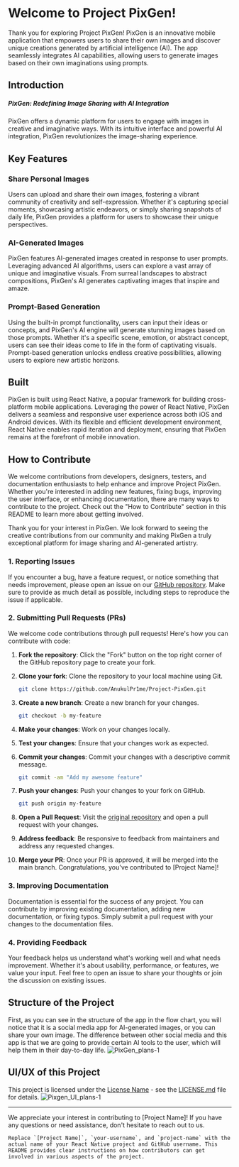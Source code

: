 # Welcome to Project PixGen!

Thank you for exploring Project PixGen! PixGen is an innovative mobile application that empowers users to share their own images and discover unique creations generated by artificial intelligence (AI). The app seamlessly integrates AI capabilities, allowing users to generate images based on their own imaginations using prompts.

## Introduction
##### PixGen: Redefining Image Sharing with AI Integration

PixGen offers a dynamic platform for users to engage with images in creative and imaginative ways. With its intuitive interface and powerful AI integration, PixGen revolutionizes the image-sharing experience.

## Key Features

### Share Personal Images

Users can upload and share their own images, fostering a vibrant community of creativity and self-expression. Whether it's capturing special moments, showcasing artistic endeavors, or simply sharing snapshots of daily life, PixGen provides a platform for users to showcase their unique perspectives.

### AI-Generated Images

PixGen features AI-generated images created in response to user prompts. Leveraging advanced AI algorithms, users can explore a vast array of unique and imaginative visuals. From surreal landscapes to abstract compositions, PixGen's AI generates captivating images that inspire and amaze.

### Prompt-Based Generation

Using the built-in prompt functionality, users can input their ideas or concepts, and PixGen's AI engine will generate stunning images based on those prompts. Whether it's a specific scene, emotion, or abstract concept, users can see their ideas come to life in the form of captivating visuals. Prompt-based generation unlocks endless creative possibilities, allowing users to explore new artistic horizons.

## Built

PixGen is built using React Native, a popular framework for building cross-platform mobile applications. Leveraging the power of React Native, PixGen delivers a seamless and responsive user experience across both iOS and Android devices. With its flexible and efficient development environment, React Native enables rapid iteration and deployment, ensuring that PixGen remains at the forefront of mobile innovation.

## How to Contribute

We welcome contributions from developers, designers, testers, and documentation enthusiasts to help enhance and improve Project PixGen. Whether you're interested in adding new features, fixing bugs, improving the user interface, or enhancing documentation, there are many ways to contribute to the project. Check out the "How to Contribute" section in this README to learn more about getting involved.

Thank you for your interest in PixGen. We look forward to seeing the creative contributions from our community and making PixGen a truly exceptional platform for image sharing and AI-generated artistry.



### 1. Reporting Issues

If you encounter a bug, have a feature request, or notice something that needs improvement, please open an issue on our [GitHub repository](https://github.com/AnukulPr1me/Project-PixGen/issues). Make sure to provide as much detail as possible, including steps to reproduce the issue if applicable.

### 2. Submitting Pull Requests (PRs)

We welcome code contributions through pull requests! Here's how you can contribute with code:

1. **Fork the repository**: Click the "Fork" button on the top right corner of the GitHub repository page to create your fork.

2. **Clone your fork**: Clone the repository to your local machine using Git.

   ```bash
   git clone https://github.com/AnukulPr1me/Project-PixGen.git


3. **Create a new branch**: Create a new branch for your changes.

   ```bash
   git checkout -b my-feature
   ```

4. **Make your changes**: Work on your changes locally.

5. **Test your changes**: Ensure that your changes work as expected.

6. **Commit your changes**: Commit your changes with a descriptive commit message.

   ```bash
   git commit -am "Add my awesome feature"
   ```

7. **Push your changes**: Push your changes to your fork on GitHub.

   ```bash
   git push origin my-feature
   ```

8. **Open a Pull Request**: Visit the [original repository](https://github.com/original-author/project-name) and open a pull request with your changes.

9. **Address feedback**: Be responsive to feedback from maintainers and address any requested changes.

10. **Merge your PR**: Once your PR is approved, it will be merged into the main branch. Congratulations, you've contributed to [Project Name]!

### 3. Improving Documentation

Documentation is essential for the success of any project. You can contribute by improving existing documentation, adding new documentation, or fixing typos. Simply submit a pull request with your changes to the documentation files.

### 4. Providing Feedback

Your feedback helps us understand what's working well and what needs improvement. Whether it's about usability, performance, or features, we value your input. Feel free to open an issue to share your thoughts or join the discussion on existing issues.

## Structure of the Project

First, as you can see in the structure of the app in the flow chart, you will notice that it is a social media app for AI-generated images, or you can share your own image. The difference between other social media and this app is that we are going to provide certain AI tools to the user, which will help them in their day-to-day life.
![PixGen_plans-1](https://github.com/AnukulPr1me/Project-PixGen/assets/101039186/883b643d-774d-4770-8f80-109a612d1c18)


## UI/UX of this Project

This project is licensed under the [License Name](LICENSE.md) - see the [LICENSE.md](LICENSE.md) file for details.
![Pixgen_UI_plans-1](https://github.com/AnukulPr1me/Project-PixGen/assets/101039186/2bb86416-d14d-4f38-90ec-fd3c0a915696)


---

We appreciate your interest in contributing to [Project Name]! If you have any questions or need assistance, don't hesitate to reach out to us.
```
Replace `[Project Name]`, `your-username`, and `project-name` with the actual name of your React Native project and GitHub username. This README provides clear instructions on how contributors can get involved in various aspects of the project.
